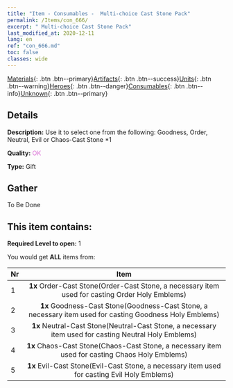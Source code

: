 ```yaml
---
title: "Item - Consumables -  Multi-choice Cast Stone Pack"
permalink: /Items/con_666/
excerpt: " Multi-choice Cast Stone Pack"
last_modified_at: 2020-12-11
lang: en
ref: "con_666.md"
toc: false
classes: wide
---
```

 [Materials](/Items/){: .btn .btn--primary}[Artifacts](/Items/Artifacts/){: .btn .btn--success}[Units](/Items/Units/){: .btn .btn--warning}[Heroes](/Items/Heroes/){: .btn .btn--danger}[Consumables](/Items/Consumables/){: .btn .btn--info}[Unknown](/Items/Unknown/){: .btn .btn--primary}

## Details
 **Description:** Use it to select one from the following: Goodness, Order, Neutral, Evil or Chaos-Cast Stone *1

 **Quality:** <span style="color: #DA70D6">OK</span>

 **Type:** Gift

## Gather

  To Be Done

## This item contains:

 **Required Level to open:** 1

 You would get **ALL** items  from:

  | Nr |      Item    |
  |:---|:------------:|
  | 1 |  **1x** Order-Cast Stone(Order-Cast Stone, a necessary item used for casting Order Holy Emblems) | 
  | 2 |  **1x** Goodness-Cast Stone(Goodness-Cast Stone, a necessary item used for casting Goodness Holy Emblems) | 
  | 3 |  **1x** Neutral-Cast Stone(Neutral-Cast Stone, a necessary item used for casting Neutral Holy Emblems) | 
  | 4 |  **1x** Chaos-Cast Stone(Chaos-Cast Stone, a necessary item used for casting Chaos Holy Emblems) | 
  | 5 |  **1x** Evil-Cast Stone(Evil-Cast Stone, a necessary item used for casting Evil Holy Emblems) | 
